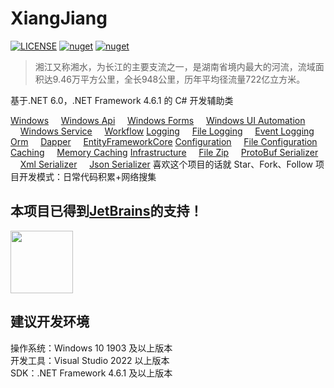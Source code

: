 # XiangJiang

[![LICENSE](https://img.shields.io/badge/license-Anti%20996-blue.svg)](https://github.com/996icu/996.ICU/blob/master/LICENSE) [![nuget](https://img.shields.io/nuget/v/XiangJiang.svg)](https://www.nuget.org/packages/XiangJiang) [![nuget](https://img.shields.io/nuget/dt/XiangJiang.svg)](https://www.nuget.org/packages/XiangJiang.Api)

> 湘江又称湘水，为长江的主要支流之一，是湖南省境内最大的河流，流域面积达9.46万平方公里，全长948公里，历年平均径流量722亿立方米。

基于.NET 6.0，.NET Framework 4.6.1 的 C# 开发辅助类

[Windows](https://github.com/YanZhiwei/XiangJiang.Windows)
&nbsp;&nbsp;&nbsp;&nbsp;[Windows Api](https://github.com/YanZhiwei/XiangJiang.Windows.Api)
&nbsp;&nbsp;&nbsp;&nbsp;[Windows Forms](https://github.com/YanZhiwei/XiangJiang.Windows.Form)
&nbsp;&nbsp;&nbsp;&nbsp;[Windows UI Automation](https://github.com/YanZhiwei/XiangJiang.Windows.UIA)
&nbsp;&nbsp;&nbsp;&nbsp;[Windows Service](https://github.com/YanZhiwei/XiangJiang.Windows.Service)
&nbsp;&nbsp;&nbsp;&nbsp;[Workflow](https://github.com/YanZhiwei/XiangJiang.Windows.WF)
[Logging](https://github.com/YanZhiwei/XiangJiang.Logging.Abstractions)
&nbsp;&nbsp;&nbsp;&nbsp;[File Logging](https://github.com/YanZhiwei/XiangJiang.Logging.File)
&nbsp;&nbsp;&nbsp;&nbsp;[Event Logging](https://github.com/YanZhiwei/XiangJiang.Logging.Windows.EventLog)
[Orm](https://github.com/YanZhiwei/XiangJiang.Orm.Abstractions)
&nbsp;&nbsp;&nbsp;&nbsp;[Dapper](https://github.com/YanZhiwei/XiangJiang.Infrastructure.Orm.Dapper)
&nbsp;&nbsp;&nbsp;&nbsp;[EntityFrameworkCore](https://github.com/YanZhiwei/XiangJiang.Orm.EntityFrameworkCore)
[Configuration](https://github.com/YanZhiwei/XiangJiang.Configuration.Abstractions)
&nbsp;&nbsp;&nbsp;&nbsp;[File Configuration](https://github.com/YanZhiwei/XiangJiang.Configuration.File)
[Caching](https://github.com/YanZhiwei/XiangJiang.Caching.Abstractions)
&nbsp;&nbsp;&nbsp;&nbsp;[Memory Caching](https://github.com/YanZhiwei/XiangJiang.Caching.Memory)
[Infrastructure](https://github.com/YanZhiwei/XiangJiang.Infrastructure.Abstractions)
&nbsp;&nbsp;&nbsp;&nbsp;[File Zip](https://github.com/YanZhiwei/XiangJiang.Infrastructure.FileCompress.Zip)
&nbsp;&nbsp;&nbsp;&nbsp;[ProtoBuf Serializer](https://github.com/YanZhiwei/XiangJiang.Infrastructure.Serializer.ProtoBuf)
&nbsp;&nbsp;&nbsp;&nbsp;[Xml Serializer](https://github.com/YanZhiwei/XiangJiang.Infrastructure.Serializer.Xml)
&nbsp;&nbsp;&nbsp;&nbsp;[Json Serializer](https://github.com/YanZhiwei/XiangJiang.Infrastructure.Serializer.Json)
喜欢这个项目的话就 Star、Fork、Follow
项目开发模式：日常代码积累+网络搜集

## 本项目已得到[JetBrains](https://www.jetbrains.com/shop/eform/opensource)的支持！

<img src="https://www.jetbrains.com/shop/static/images/jetbrains-logo-inv.svg" height="100">

## 建议开发环境

操作系统：Windows 10 1903 及以上版本  
开发工具：Visual Studio 2022 以上版本  
SDK：.NET Framework 4.6.1 及以上版本

